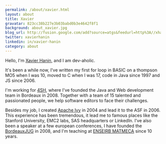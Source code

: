 ```yaml
---
permalink: /about/xavier.html
layout: about
title: Xavier
gravatar: 823cc38b227e3b03babd0b3e4642f8f1
background: about_xavier.jpg
blog_url: http://fusion.google.com/add?source=atgs&feedurl=http%3A//xhab.blogspot.com/feeds/posts/default
twitter: xavierhanin
linkedin: in/xavier-hanin
category: about
---
```


Hello, I'm [Xavier Hanin](http://twitter.com/xavierhanin), and I am dev-aholic.

It's been a while now, I've written my first for loop in BASIC on a thompson MO5 when I was 10, moved to C when I was 17, code in Java since 1997 and JS since 2006. 

I'm working for [4SH](http://4sh.fr/), where I've founded the Java and Web development team in Bordeaux in 2008. Together with a team of 15 talented and passionated people, we help software editors to face their challenges.

Besides my job, I created [Apache Ivy](http://ant.apache.org/ivy) in 2004 and lead it to the ASF in 2006. This experience has been tremendous, it lead me to famous places like the Stanford University, EMC2 labs, SAS headquarters or LinkedIn. I've also been a speaker at a few european conferences, I have founded the [BordeauxJUG](http://bordeauxjug.org/) in 2008, and I'm teaching at [ENSEIRB MATMECA](http://www.enseirb-matmeca.fr) since 10 years.

